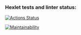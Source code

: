 ### Hexlet tests and linter status:

[![Actions Status](https://github.com/mvvhello/frontend-project-44/actions/workflows/hexlet-check.yml/badge.svg)](https://github.com/mvvhello/frontend-project-44/actions)

[![Maintainability](https://api.codeclimate.com/v1/badges/113f892e71a0fa0ef6c6/maintainability)](https://codeclimate.com/github/mvvhello/frontend-project-44/maintainability)
